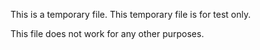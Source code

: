 This is a temporary file.
This temporary file is for test only.

This file does not work for any other purposes. 